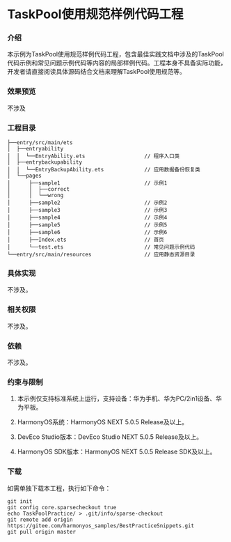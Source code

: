 # TaskPool使用规范样例代码工程

### 介绍

本示例为TaskPool使用规范样例代码工程，包含最佳实践文档中涉及的TaskPool代码示例和常见问题示例代码等内容的局部样例代码。工程本身不具备实际功能，开发者请直接阅读具体源码结合文档来理解TaskPool使用规范等。


### 效果预览

不涉及

### 工程目录
```
├──entry/src/main/ets
│  ├──entryability
│  │  └──EntryAbility.ets                   // 程序入口类
│  ├──entrybackupability
│  │  └──EntryBackupAbility.ets             // 应用数据备份恢复类
│  └──pages
│      ├──sample1                           // 示例1
│      │  ├──correct
│      │  └──wrong
│      ├──sample2                           // 示例2
│      ├──sample3                           // 示例3
│      ├──sample4                           // 示例4
│      ├──sample5                           // 示例5
│      ├──sample6                           // 示例6
│      ├──Index.ets                         // 首页
│      └──test.ets                          // 常见问题示例代码
└──entry/src/main/resources                 // 应用静态资源目录
```

### 具体实现

不涉及。

### 相关权限

不涉及。

### 依赖

不涉及。

###  约束与限制

1. 本示例仅支持标准系统上运行，支持设备：华为手机、华为PC/2in1设备、华为平板。

2. HarmonyOS系统：HarmonyOS NEXT 5.0.5 Release及以上。

3. DevEco Studio版本：DevEco Studio NEXT 5.0.5 Release及以上。

4. HarmonyOS SDK版本：HarmonyOS NEXT 5.0.5 Release SDK及以上。

### 下载

如需单独下载本工程，执行如下命令：
```
git init
git config core.sparsecheckout true
echo TaskPoolPractice/ > .git/info/sparse-checkout
git remote add origin https://gitee.com/harmonyos_samples/BestPracticeSnippets.git
git pull origin master
```